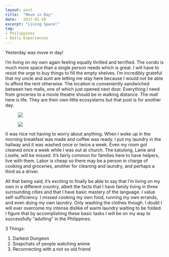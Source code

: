 ```yaml
---
layout: post
title:  "Move in Day"
date:   2017-01-30
excerpt: "Living Space!"
tag:
- Philippines
- Daily Experiences
---
```


Yesterday was move in day!

I’m living on my own again feeling equally thrilled and terrified. The condo is much more space than a single person needs which is great. I will have to resist the urge to buy things to fill the empty shelves. I’m incredibly grateful that my uncle and aunt are letting me stay here because I would not be able to afford the rent otherwise. The location is conveniently sandwiched between two malls, one of which just opened next door. Everything I need from groceries to a movie theatre should be in walking distance. The mall here is life. They are their own little ecosystems but that post is for another day. 


<figure>
    <a href="/Blog/images/Living-room.jpg"><img src="/Blog/images/Living-room.jpg"></a>
    <figcaption></figcaption>
</figure>

<figure>
    <a href="/Blog/images/Bed-room.jpg"><img src="/Blog/images/Bed-room.jpg"></a>
    <figcaption></figcaption>
</figure>

It was nice not having to worry about anything. When I woke up in the morning breakfast was made and coffee was ready. I put my laundry in the hallway and it was washed once or twice a week. Even my room got cleaned once a week while I was out at church. The katulong, Lanie and Liselle, will be missed. It’s fairly common for families here to have helpers, live with them. Labor is cheap so there may be a person in charge of cooking and groceries, another for cleaning and laundry, and perhaps a third as a driver. 

All that being said, it’s exciting to finally be able to say that I’m living on my own in a different country, albeit the facts that I have family living in three surrounding cities and that I have basic mastery of the language. I value self-sufficiency. I missed cooking my own food, running my own errands, and even doing my own laundry. Only washing the clothes though. I doubt I will ever overcome my intense dislike of warm laundry waiting to be folded. I figure that by accomplishing these basic tasks I will be on my way to successfully “adulting” in the Philippines. 

3 Things:

1. Darkest Dungeon
2. Snapchats of people watching anime
3. Reconnecting with a not so old friend 

